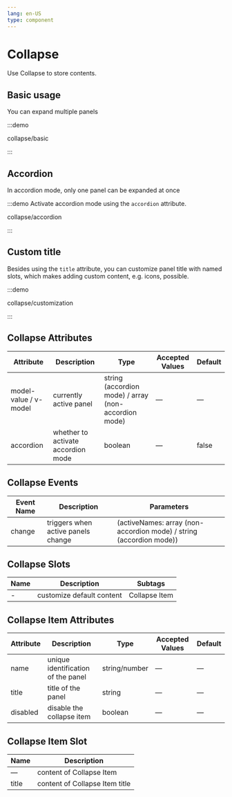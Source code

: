 ```yaml
---
lang: en-US
type: component
---
```


# Collapse

Use Collapse to store contents.

<style lang="scss">
.demo-collapse {
  .el-collapse {
    padding: 8px;
    background: white;
  }
}
</style>

## Basic usage

You can expand multiple panels

:::demo

collapse/basic

:::

## Accordion

In accordion mode, only one panel can be expanded at once

:::demo Activate accordion mode using the `accordion` attribute.

collapse/accordion

:::

## Custom title

Besides using the `title` attribute, you can customize panel title with named slots, which makes adding custom content, e.g. icons, possible.

:::demo

collapse/customization

:::

## Collapse Attributes

| Attribute             | Description                        | Type                                                 | Accepted Values | Default |
| --------------------- | ---------------------------------- | ---------------------------------------------------- | --------------- | ------- |
| model-value / v-model | currently active panel             | string (accordion mode) / array (non-accordion mode) | —               | —       |
| accordion             | whether to activate accordion mode | boolean                                              | —               | false   |

## Collapse Events

| Event Name | Description                        | Parameters                                                          |
| ---------- | ---------------------------------- | ------------------------------------------------------------------- |
| change     | triggers when active panels change | (activeNames: array (non-accordion mode) / string (accordion mode)) |

## Collapse Slots

| Name | Description               | Subtags       |
| ---- | ------------------------- | ------------- |
| -    | customize default content | Collapse Item |

## Collapse Item Attributes

| Attribute | Description                        | Type          | Accepted Values | Default |
| --------- | ---------------------------------- | ------------- | --------------- | ------- |
| name      | unique identification of the panel | string/number | —               | —       |
| title     | title of the panel                 | string        | —               | —       |
| disabled  | disable the collapse item          | boolean       | —               | —       |

## Collapse Item Slot

| Name  | Description                    |
| ----- | ------------------------------ |
| —     | content of Collapse Item       |
| title | content of Collapse Item title |
